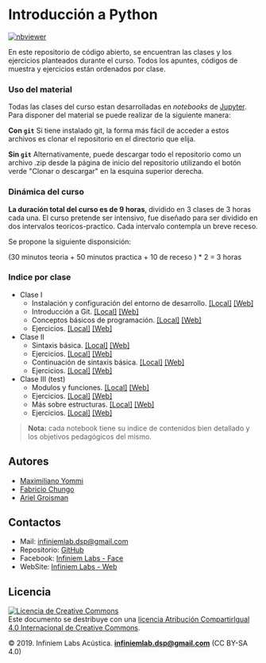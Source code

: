 # Introducción a Python
[![nbviewer](https://user-images.githubusercontent.com/2791223/29387450-e5654c72-8294-11e7-95e4-090419520edb.png)](https://nbviewer.jupyter.org/github/infiniemlabs-acustica/python_introduccion)

En este repositorio de código abierto, se encuentran las clases y los ejercicios planteados durante el curso. Todos los apuntes, códigos de muestra y ejercicios están ordenados por clase.

### Uso del material

Todas las clases del curso estan desarrolladas en *notebooks* de [Jupyter](https://jupyter.org/). Para disponer del material se puede realizar de la siguiente manera:

**Con `git`**
Si tiene instalado git, la forma más fácil de acceder a estos archivos es clonar el repositorio en el directorio que elija.

**Sin `git`**
Alternativamente, puede descargar todo el repositorio como un archivo .zip desde la página de inicio del repositorio utilizando el botón verde "Clonar o descargar" en la esquina superior derecha.

### Dinámica del curso

**La duración total del curso es de 9 horas**, dividido en 3 clases de 3 horas cada una. El curso pretende ser intensivo, fue diseñado para ser dividido en dos intervalos teoricos-practico. Cada intervalo contempla un breve receso.

Se propone la siguiente disponsición: 

(30 minutos teoria + 50 minutos practica + 10 de receso ) * 2 = 3 horas

### Indice por clase

* Clase I
    * Instalación y configuración del entorno de desarrollo. [[Local]](notebooks/000_instalacion.ipynb) [[Web]](https://nbviewer.jupyter.org/github/infiniemlabs-acustica/python_introduccion/blob/master/notebooks/000_instalacion.ipynb)
    * Introducción a Git. [[Local]](notebooks/001_intro_git.ipynb) [[Web]](https://nbviewer.jupyter.org/github/infiniemlabs-acustica/python_introduccion/blob/master/notebooks/001_intro_git.ipynb)
    * Conceptos básicos de programación. [[Local]](notebooks/002_conceptos_basicos.ipynb) [[Web]](https://nbviewer.jupyter.org/github/infiniemlabs-acustica/python_introduccion/blob/master/notebooks/002_conceptos_basicos.ipynb)
    * Ejercicios. [[Local]](notebooks/003_ejercicio_1.ipynb) [[Web]](https://nbviewer.jupyter.org/github/infiniemlabs-acustica/python_introduccion/blob/master/notebooks/003_ejercicio_1.ipynb)
* Clase II 
    * Sintaxis básica. [[Local]](notebooks/100_sintaxis_basica.ipynb) [[Web]](https://nbviewer.jupyter.org/github/infiniemlabs-acustica/python_introduccion/blob/master/notebooks/100_sintaxis_basica.ipynb)
    * Ejercicios. [[Local]](notebooks/101_ejercicio_2.ipynb) [[Web]](https://nbviewer.jupyter.org/github/infiniemlabs-acustica/python_introduccion/blob/master/notebooks/101_ejercicio_2.ipynb)
    * Continuación de sintaxis básica. [[Local]](notebooks/102_sintaxis_basica_continuacion.ipynb) [[Web]](https://nbviewer.jupyter.org/github/infiniemlabs-acustica/python_introduccion/blob/master/notebooks/102_sintaxis_basica_continuacion.ipynb)
    * Ejercicios. [[Local]](notebooks/103_ejercicio_3.ipynb) [[Web]](https://nbviewer.jupyter.org/github/infiniemlabs-acustica/python_introduccion/blob/master/notebooks/103_ejercicio_3.ipynb)
* Clase III (test)
    * Modulos y funciones. [[Local]](notebooks/200_modulos_funciones.ipynb) [[Web]](https://nbviewer.jupyter.org/github/infiniemlabs-acustica/python_introduccion/blob/master/notebooks/200_modulos_funciones.ipynb)
    * Ejercicios. [[Local]](notebooks/201_ejercicio_4.ipynb) [[Web]](https://nbviewer.jupyter.org/github/infiniemlabs-acustica/python_introduccion/blob/master/notebooks/201_ejercicio_4.ipynb)  
    * Más sobre estructuras. [[Local]](notebooks/202_mas_sobre_estructuras.ipynb) [[Web]](https://nbviewer.jupyter.org/github/infiniemlabs-acustica/python_introduccion/blob/master/notebooks/202_mas_sobre_estructuras.ipynb)
    * Ejercicios. [[Local]](notebooks/204_ejercicio_5.ipynb) [[Web]](https://nbviewer.jupyter.org/github/infiniemlabs-acustica/python_introduccion/blob/master/notebooks/204_ejercicio_5.ipynb)

> **Nota:** cada notebook tiene su indice de contenidos bien detallado y los objetivos pedagógicos del mismo.

## Autores

* [Maximiliano Yommi](https://www.linkedin.com/in/myommi)
* [Fabricio Chungo](https://www.linkedin.com/in/fabricio-chungo-983421b2)
* [Ariel Groisman](https://www.linkedin.com/in/ariel-groisman)

## Contactos

* Mail: infiniemlab.dsp@gmail.com
* Repositorio: [GitHub](https://github.com/infiniemlabs-acustica)
* Facebook: [Infiniem Labs - Face](https://www.facebook.com/InfiniemLab)
* WebSite: [Infiniem Labs - Web](https://infiniemacustica.com/)

## Licencia

<a rel="license" href="http://creativecommons.org/licenses/by-sa/4.0/"><img alt="Licencia de Creative Commons" style="border-width:0" src="https://i.creativecommons.org/l/by-sa/4.0/88x31.png" /></a><br />Este documento se destribuye con una <a rel="license" href="http://creativecommons.org/licenses/by-sa/4.0/">licencia Atribución CompartirIgual 4.0 Internacional de Creative Commons</a>.

© 2019. Infiniem Labs Acústica. **infiniemlab.dsp@gmail.com** (CC BY-SA 4.0)


